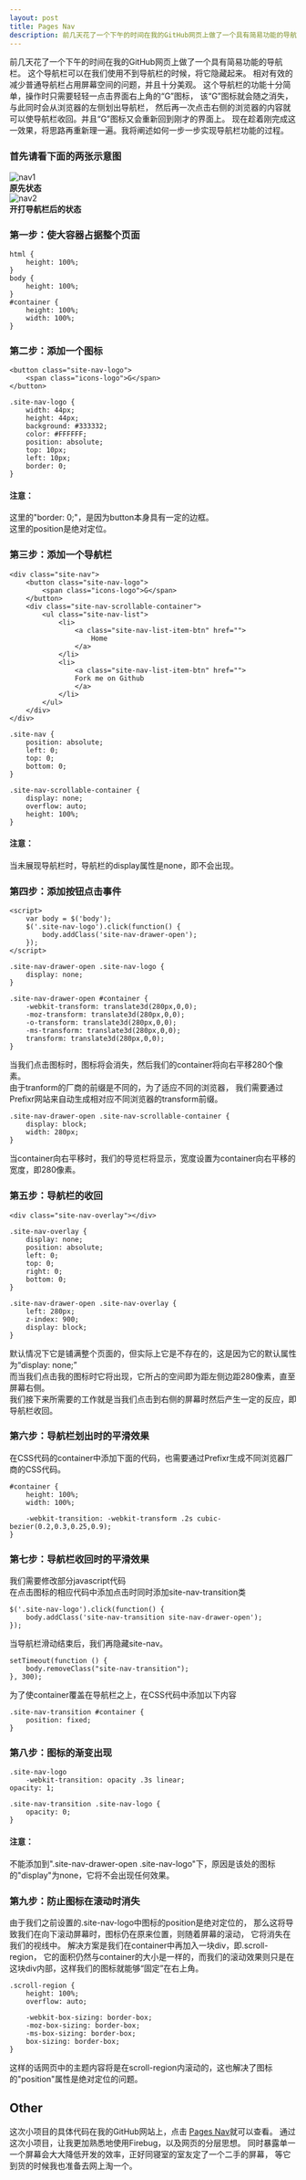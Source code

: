 ```yaml
---
layout: post
title: Pages Nav
description: 前几天花了一个下午的时间在我的GitHub网页上做了一个具有简易功能的导航栏。这个导航栏可以在我们使用不到导航栏的时候，将它隐藏起来。相对有效的减少普通导航栏占用屏幕空间的问题，并且十分美观。这个导航栏的功能十分简单，操作时只需要轻轻一点击界面右上角的“G”图标，该“G”图标就会随之消失，与此同时会从浏览器的左侧划出导航栏，然后再一次点击右侧的浏览器的内容就可以使导航栏收回。并且“G”图标又会重新回到刚才的界面上。现在趁着刚完成这一效果，将思路再重新理一遍。我将阐述如何一步一步实现导航栏功能的过程。
---
```


前几天花了一个下午的时间在我的GitHub网页上做了一个具有简易功能的导航栏。
这个导航栏可以在我们使用不到导航栏的时候，将它隐藏起来。
相对有效的减少普通导航栏占用屏幕空间的问题，并且十分美观。
这个导航栏的功能十分简单，操作时只需要轻轻一点击界面右上角的“G”图标，
该“G”图标就会随之消失，与此同时会从浏览器的左侧划出导航栏，
然后再一次点击右侧的浏览器的内容就可以使导航栏收回。并且“G”图标又会重新回到刚才的界面上。
现在趁着刚完成这一效果，将思路再重新理一遍。我将阐述如何一步一步实现导航栏功能的过程。

### 首先请看下面的两张示意图

![nav1](/images/2014-03-14-1.png)
<br />
<strong>原先状态</strong>
<br />
![nav2](/images/2014-03-14-2.png)
<br />
<strong>开打导航栏后的状态</strong>
<br />

### 第一步：使大容器占据整个页面

    html {
	    height: 100%;
    }
    body {
	    height: 100%;
    }
    #container {
	    height: 100%;
	    width: 100%;
    }

### 第二步：添加一个图标

    <button class="site-nav-logo">
	    <span class="icons-logo">G</span>
    </button>

    .site-nav-logo {
	    width: 44px;
	    height: 44px;
	    background: #333332;
	    color: #FFFFFF;
	    position: absolute;
	    top: 10px;
	    left: 10px;
	    border: 0;
    }

#### 注意：
这里的"border: 0;"，是因为button本身具有一定的边框。  
这里的position是绝对定位。

### 第三步：添加一个导航栏

    <div class="site-nav">
	    <button class="site-nav-logo">
		    <span class="icons-logo">G</span>
	    </button>
	    <div class="site-nav-scrollable-container">
		    <ul class="site-nav-list">
			    <li>
				    <a class="site-nav-list-item-btn" href="">
					    Home
				    </a>
			    </li>
			    <li>
				    <a class="site-nav-list-item-btn" href="">
					Fork me on Github
				    </a>
			    </li>
		    </ul>
	    </div>
    </div>

    .site-nav {
	    position: absolute;
	    left: 0;
	    top: 0;
	    bottom: 0;
    }

    .site-nav-scrollable-container {
	    display: none;
	    overflow: auto;
	    height: 100%;
    }

#### 注意：
当未展现导航栏时，导航栏的display属性是none，即不会出现。

### 第四步：添加按钮点击事件

    <script>
	    var body = $('body');
	    $('.site-nav-logo').click(function() {
		    body.addClass('site-nav-drawer-open');
	    });
    </script>

    .site-nav-drawer-open .site-nav-logo {
	    display: none;
    }

    .site-nav-drawer-open #container {
	    -webkit-transform: translate3d(280px,0,0);
	    -moz-transform: translate3d(280px,0,0);
	    -o-transform: translate3d(280px,0,0);
	    -ms-transform: translate3d(280px,0,0);
	    transform: translate3d(280px,0,0);
    }

当我们点击图标时，图标将会消失，然后我们的container将向右平移280个像素。  
由于tranform的厂商的前缀是不同的，为了适应不同的浏览器，
我们需要通过Prefixr网站来自动生成相对应不同浏览器的transform前缀。

    .site-nav-drawer-open .site-nav-scrollable-container {
	    display: block;
	    width: 280px;
    }
当container向右平移时，我们的导览栏将显示，宽度设置为container向右平移的宽度，即280像素。

### 第五步：导航栏的收回
	
    <div class="site-nav-overlay"></div>

    .site-nav-overlay {
	    display: none;
	    position: absolute;
	    left: 0;
	    top: 0;
	    right: 0;
	    bottom: 0;
    }

    .site-nav-drawer-open .site-nav-overlay {
	    left: 280px;
	    z-index: 900;
	    display: block;
    }


默认情况下它是铺满整个页面的，但实际上它是不存在的，这是因为它的默认属性为“display: none;”  
而当我们点击我的图标时它将出现，它所占的空间即为距左侧边距280像素，直至屏幕右侧。  
我们接下来所需要的工作就是当我们点击到右侧的屏幕时然后产生一定的反应，即导航栏收回。
    <script>
	    $('.site-nav-overlay').click(function(){
		    body.removeClass('site-nav-drawer-open');
	    });
    </script>

### 第六步：导航栏划出时的平滑效果

在CSS代码的container中添加下面的代码，也需要通过Prefixr生成不同浏览器厂商的CSS代码。

    #container {
 	    height: 100%;
	    width: 100%;

	    -webkit-transition: -webkit-transform .2s cubic-bezier(0.2,0.3,0.25,0.9);	
    }

### 第七步：导航栏收回时的平滑效果
我们需要修改部分javascript代码  
在点击图标的相应代码中添加点击时同时添加site-nav-transition类

    $('.site-nav-logo').click(function() {
	    body.addClass('site-nav-transition site-nav-drawer-open');
    });

当导航栏滑动结束后，我们再隐藏site-nav。

    setTimeout(function () {
	    body.removeClass("site-nav-transition");
    }, 300);

为了使container覆盖在导航栏之上，在CSS代码中添加以下内容

    .site-nav-transition #container {
	    position: fixed;
    }

### 第八步：图标的渐变出现

    .site-nav-logo
	    -webkit-transition: opacity .3s linear;
    opacity: 1;

    .site-nav-transition .site-nav-logo {
        opacity: 0;
    }

#### 注意：
不能添加到".site-nav-drawer-open .site-nav-logo"下，原因是该处的图标的"display"为none，它将不会出现任何效果。

### 第九步：防止图标在滚动时消失

由于我们之前设置的.site-nav-logo中图标的position是绝对定位的，
那么这将导致我们在向下滚动屏幕时，图标仍在原来位置，则随着屏幕的滚动，
它将消失在我们的视线中。
解决方案是我们在container中再加入一块div，即.scroll-region，
它的面积仍然与container的大小是一样的，而我们的滚动效果则只是在这块div内部，这样我们的图标就能够“固定”在右上角。

    .scroll-region {
        height: 100%;
	    overflow: auto;

	    -webkit-box-sizing: border-box;
	    -moz-box-sizing: border-box;
	    -ms-box-sizing: border-box;
	    box-sizing: border-box;
    }

这样的话网页中的主题内容将是在scroll-region内滚动的，这也解决了图标的"position"属性是绝对定位的问题。

## Other
这次小项目的具体代码在我的GitHub网站上，点击
[Pages Nav](https://github.com/GuidoPaul/GuidoPaul.github.io)就可以查看。
通过这次小项目，让我更加熟悉地使用Firebug，以及网页的分层思想。
同时暴露单一一个屏幕会大大降低开发的效率，正好同寝室的室友定了一个二手的屏幕，
等它到货的时候我也准备去网上淘一个。

